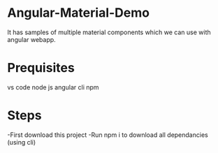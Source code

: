 # Angular-Material-Demo
It has samples of multiple material components which we can use with angular webapp.

# Prequisites 
vs code
node js
angular cli
npm

# Steps 
-First download this project
-Run npm i to download all dependancies (using cli)

